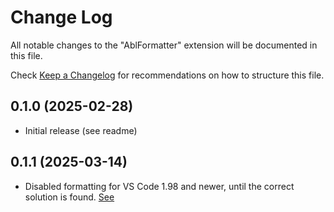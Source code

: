 # Change Log

All notable changes to the "AblFormatter" extension will be documented in this file.

Check [Keep a Changelog](http://keepachangelog.com/) for recommendations on how to structure this file.

## 0.1.0 (2025-02-28)

- Initial release (see readme)

## 0.1.1 (2025-03-14)

- Disabled formatting for VS Code 1.98 and newer, until the correct solution is found. [See](https://github.com/BalticAmadeus/OpenedgeAblFormatter/issues/358)
